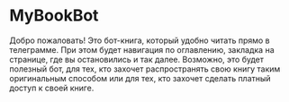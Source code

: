 # MyBookBot
Добро пожаловать! Это бот-книга, который удобно читать прямо в телеграмме. При этом будет навигация по оглавлению, закладка на странице, где вы остановились и так далее. Возможно, это будет полезный бот, для тех, кто захочет распространять свою книгу таким оригинальным способом или для тех, кто захочет сделать платный доступ к своей книге.
